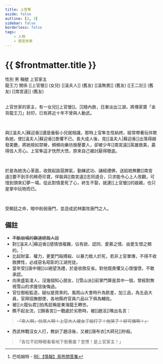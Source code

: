 ```yaml
---
title: 上官隼
aside: false
outline: [2, 3]
sidebar: false
borderless: false
tags:
    - 人物
    - 南宮世家
---
```


# {{ $frontmatter.title }}

<ChTabs position="bottom">
	<ChTab title="上官隼">
		<Ch src='/images/characters/special407/normal.png' position='right'/>
		<ChName nameZh='上官隼' nameEn='Shang Guan Zhun' position='right' />
		<ChTable>
			<ChTr>
				<ChTd isTitle=true>
					性別
				</ChTd>
				<ChTd>
					男
				</ChTd>
			</ChTr>
			<ChTr>
				<ChTd isTitle=true>
					稱號
				</ChTd>
				<ChTd>
					上官家主<br>龍王刀
				</ChTd>
			</ChTr>
			<ChTr>
				<ChTd isTitle=true position='center'>
					關係
				</ChTd>
			</ChTr>
			<ChTr>
				<ChTd position='center'>
					[[上官螢]] (女兒)
				</ChTd>
			</ChTr>
			<ChTr>
				<ChTd position='center'>
					[[溫夫人]] (舊友)
				</ChTd>
			</ChTr>
			<ChTr>
				<ChTd position='center'>
					[[溫無畏]] (舊友)
				</ChTd>
			</ChTr>
			<ChTr>
				<ChTd position='center'>
					[[王二壯]] (舊友)
				</ChTd>
			</ChTr>
			<ChTr>
				<ChTd position='center'>
					[[南宮遠]] (舊友)
				</ChTd>
			</ChTr>
		</ChTable>
	</ChTab>
</ChTabs>
<br><br>

上官世家的家主，有一女兒[[上官螢]]。沉穩內斂，日漸淡出江湖，將傳家寶「金背龍王刀」封印，已有將近十年不曾與人動武。

<br>

與[[溫夫人|蘇迎香]]還是垂髫小兒就相識，那時上官隼生性紈绔，經常帶著玩伴欺負她，使[[溫夫人|蘇迎香]]畏懼不已。長大成人後，見[[溫夫人|蘇迎香]]出落得越發美艷，將她視如禁臠，頻頻向樂坊施壓要人，卻被少年[[南宮遠]]英雄救美，贏得佳人芳心。上官隼這才恍然大悟，原來自己被討厭得徹底。

<br>

於是為她洗心革面，收斂起跋扈脾氣，勤練武功、誦經禮佛，送給她無數[[南宮遠]]要不到手的稀奇珍寶，佯裝與[[南宮遠]]志同道合，只求能令心上人改觀，可惜到頭來幻夢一場。從此對情愛死了心，終生不娶，就連[[上官螢]]的娘親，也只是掌中玩物而已。

<br>

受朝廷之命，暗中削弱唐門，並造成武林圍攻唐門之人。

## 備註

- ~~不斷崩塌的霸道總裁人設~~
- 對[[溫夫人|蘇迎香]]感情很複雜，佔有欲、認同、愛慕之情、由愛生恨之類的。[^1]
- 比起財富、權力，更愛鬥毆搏殺、以暴力致人於死，若非上官單傳，不得不收斂脾性，必成惡名昭彰的江湖兇徒。
- 當年受[[唐中翎]]以絕望洗禮，於是收斂反省。對他既畏懼又心懷憧憬，不敢承認。
- 向來盛氣凌人，沒幾個知心朋友，[[雪山派]]前掌門算是其中一個，曾經對無視雪山的求援信後悔過。
- 官位御船監造，疑似是買來的。風雨山大會時升為欽差，加三品，為五品大員，官拜招撫御使，各地縣府官員六品以下俱為輔佐。
- 被[[火龍仙君]]拍馬屁稱是東海龍王轉世。
- 瞧不起女流，[[錦香宮]]一戰處於劣勢時，被[[趙活]]嘴出名言：
> ~~「來人啊，快來人啊！上官大人被女子給打了！他哭了！好可憐啊！」~~
- 西武林戰沒女人打，教訓了趙活後，又被[[唐布衣|大師兄]]秒殺。
> 「各位不妨睜眼看看地下倒著誰？登愣！是上官家主！」

[^1]: 巴哈姆特 - [RE:【情報】鳥熊問答集](https://forum.gamer.com.tw/Co.php?bsn=73317&sn=12029)
